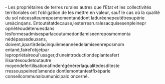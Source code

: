 ‐ Les propriétaires de terres rurales autres que l’Etat et les collectivités territoriales ont l’obligation de les mettre en valeur, sauf le cas où la qualité du sol nécessiteunreposmomentanédont laduréenepeutêtresupérie ureàcinqans.
Entoutétatdecause,lesterresruralesacquisesenpleinepr opriétéoudétenuesdans lesformesadmisesparlacoutumedontlamiseenreposmomenta nédépassedeuxans, doivent,àpartirdelacinquièmeannéedelamiseenreposmom entané,fairel’objetpar lepropriétaireoul’usager,d’uneintroductiondeplantesfert ilisantesoudetoutautre moyendefertilisationafinderégénérerlaqualitédesditeste rressouspeined’amende dontlemontantestfixéparle conseilcommunaloumunicipalc oncerné.